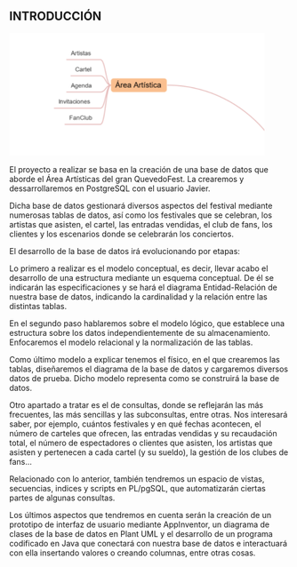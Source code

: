 ## INTRODUCCIÓN

![ImagenBBDD](../../Images/Captura.PNG)

El proyecto a realizar se basa en la creación de una base de datos que aborde el Área Artísticas del gran QuevedoFest. La crearemos y dessarrollaremos en PostgreSQL con el usuario Javier.

Dicha base de datos gestionará diversos aspectos del festival mediante numerosas tablas de datos, así como los festivales que se celebran, los artistas que asisten, el cartel, las entradas vendidas, el club de fans, los clientes y los escenarios donde se celebrarán los conciertos.

El desarrollo de la base de datos irá evolucionando por etapas:   

Lo primero a realizar es el modelo conceptual, es decir, llevar acabo el desarrollo de una estructura mediante un esquema conceptual. De él se indicarán las especificaciones y se hará el diagrama Entidad-Relación de nuestra base de datos, indicando la cardinalidad y la relación entre las distintas tablas. 

En el segundo paso hablaremos sobre el modelo lógico, que establece una estructura sobre los datos independientemente de su almacenamiento. Enfocaremos el modelo relacional y la normalización de las tablas.  

Como último modelo a explicar tenemos el físico, en el que crearemos las tablas, diseñaremos el diagrama de la base de datos y cargaremos diversos datos de prueba. Dicho modelo representa como se construirá la base de datos. 

Otro apartado a tratar es el de consultas, donde se reflejarán las más frecuentes, las más sencillas y las subconsultas, entre otras. Nos interesará saber, por ejemplo, cuántos festivales y en qué fechas acontecen, el número de carteles que ofrecen, las entradas vendidas y su recaudación total, el número de espectadores o clientes que asisten, los artistas que asisten y pertenecen a cada cartel (y su sueldo), la gestión de los clubes de fans... 

Relacionado con lo anterior, también tendremos un espacio de vistas, secuencias, indices y scripts en PL/pgSQL, que automatizarán ciertas partes de algunas consultas.

Los últimos aspectos que tendremos en cuenta serán la creación de un prototipo de interfaz de usuario mediante AppInventor, un diagrama de clases de la base de datos en Plant UML y el desarrollo de un programa codificado en Java que conectará con nuestra base de datos e interactuará con ella insertando valores o creando columnas, entre otras cosas.